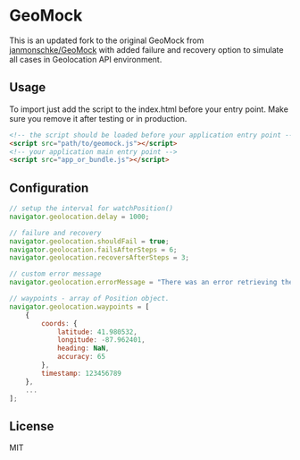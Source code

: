 # GeoMock

This is an updated fork to the original GeoMock from [janmonschke/GeoMock](https://github.com/janmonschke/GeoMock) with added failure and recovery option to simulate all cases in Geolocation API environment.

## Usage
To import just add the script to the index.html before your entry point. Make sure you remove it after testing or in production.

```html
<!-- the script should be loaded before your application entry point -->
<script src="path/to/geomock.js"></script>
<!-- your application main entry point -->
<script src="app_or_bundle.js"></script>
```
## Configuration
```JavaScript
// setup the interval for watchPosition()
navigator.geolocation.delay = 1000;

// failure and recovery 
navigator.geolocation.shouldFail = true;
navigator.geolocation.failsAfterSteps = 6;
navigator.geolocation.recoversAfterSteps = 3;

// custom error message
navigator.geolocation.errorMessage = "There was an error retrieving the position!";

// waypoints - array of Position object.
navigator.geolocation.waypoints = [
	{
        coords: {
            latitude: 41.980532,
            longitude: -87.962401,
            heading: NaN,
            accuracy: 65
        },
        timestamp: 123456789
    },
    ...
];

```

## License
MIT
